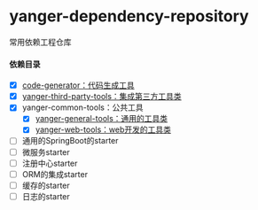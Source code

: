 # yanger-dependency-repository
常用依赖工程仓库



#### 依赖目录

- [x] [code-generator：代码生成工具](./code-generator/README.md)
- [x] [yanger-third-party-tools：集成第三方工具类](./yanger-third-party-tools/README.md)
- [x] yanger-common-tools：公共工具
  - [x] [yanger-general-tools：通用的工具类](./yanger-common-tools/yanger-general-tools/README.md)
  - [x] [yanger-web-tools：web开发的工具类](./yanger-common-tools/yanger-web-tools/README.md)

- [ ] 通用的SpringBoot的starter
- [ ] 微服务starter
- [ ] 注册中心starter
- [ ] ORM的集成starter
- [ ] 缓存的starter
- [ ] 日志的starter